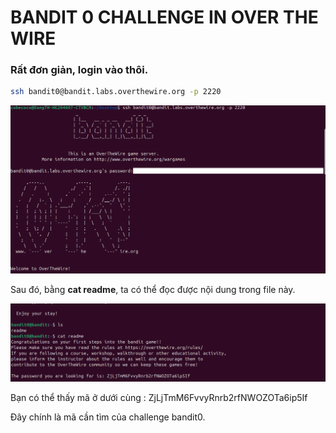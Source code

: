 # BANDIT 0 CHALLENGE IN OVER THE WIRE 

### Rất đơn giản, login vào thôi.

```bash
ssh bandit0@bandit.labs.overthewire.org -p 2220
```

![](image/bandit_0.png)

Sau đó, bằng **cat readme**, ta có thể đọc được nội dung trong file này.

![](image/bandit_1_pwd.png)

Bạn có thể thấy mã ở dưới cùng : ZjLjTmM6FvvyRnrb2rfNWOZOTa6ip5If 

Đây chính là mã cần tìm của challenge bandit0.
